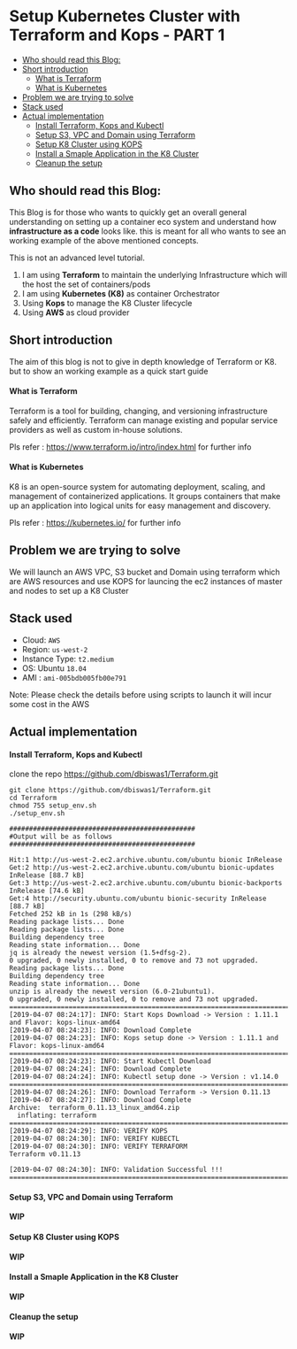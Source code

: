 # Setup Kubernetes Cluster with Terraform and Kops - PART 1
  * [Who should read this Blog:](#who-should-read-this-blog)
  * [Short introduction](#short-introduction)
      - [What is Terraform](#what-is-terraform)
      - [What is Kubernetes](#what-is-kubernetes)
  * [Problem we are trying to solve](#problem-we-are-trying-to-solve)
  * [Stack used](#stack-used)
  * [Actual implementation](#actual-implementation)
      - [Install Terraform, Kops and Kubectl](#install-terraform-kops-and-kubectl)
      - [Setup S3, VPC and Domain using Terraform](#setup-s3-vpc-and-domain-using-terraform)
      - [Setup K8 Cluster using KOPS](#setup-k8-cluster-using-kops)
      - [Install a Smaple Application in the K8 Cluster](#install-a-smaple-application-in-the-k8-cluster)
      - [Cleanup the setup](#cleanup-the-setup)
## Who should read this Blog:
This Blog is for those who wants to quickly get an overall general understanding on setting up a container eco system 
and understand how **infrastructure as a code** looks like. this is meant for all who wants to see an working example 
of the above mentioned concepts.

This is not an advanced level tutorial. 
1) I am using **Terraform** to maintain the underlying Infrastructure which will 
the host the set of containers/pods
2) I am using **Kubernetes (K8)** as container Orchestrator
3) Using **Kops** to manage the K8 Cluster lifecycle
4) Using **AWS** as cloud provider

## Short introduction
The aim of this blog is not to give in depth knowledge of Terraform or K8. but to show an working example as a quick 
start guide
#### What is Terraform
Terraform is a tool for building, changing, and versioning infrastructure safely and efficiently. Terraform can manage 
existing and popular service providers as well as custom in-house solutions.

Pls refer : https://www.terraform.io/intro/index.html for further info

#### What is Kubernetes
K8  is an open-source system for automating deployment, scaling, and management of containerized applications. It 
groups containers that make up an application into logical units for easy management and discovery.

Pls refer : https://kubernetes.io/ for further info

## Problem we are trying to solve
We will launch an AWS VPC, S3 bucket and Domain using terraform which are AWS resources and use KOPS for launcing the ec2
instances of master and nodes to set up a K8 Cluster

## Stack used
* Cloud: `AWS`
* Region: `us-west-2`
* Instance Type: `t2.medium`
* OS: Ubuntu `18.04`
* AMI : `ami-005bdb005fb00e791`

Note: Please check the details before using scripts to launch it will incur some cost in the AWS 

## Actual implementation

#### Install Terraform, Kops and Kubectl
clone the repo https://github.com/dbiswas1/Terraform.git

```
git clone https://github.com/dbiswas1/Terraform.git
cd Terraform
chmod 755 setup_env.sh
./setup_env.sh

###############################################
#Output will be as follows
###############################################

Hit:1 http://us-west-2.ec2.archive.ubuntu.com/ubuntu bionic InRelease
Get:2 http://us-west-2.ec2.archive.ubuntu.com/ubuntu bionic-updates InRelease [88.7 kB]
Get:3 http://us-west-2.ec2.archive.ubuntu.com/ubuntu bionic-backports InRelease [74.6 kB]
Get:4 http://security.ubuntu.com/ubuntu bionic-security InRelease [88.7 kB]
Fetched 252 kB in 1s (298 kB/s)
Reading package lists... Done
Reading package lists... Done
Building dependency tree
Reading state information... Done
jq is already the newest version (1.5+dfsg-2).
0 upgraded, 0 newly installed, 0 to remove and 73 not upgraded.
Reading package lists... Done
Building dependency tree
Reading state information... Done
unzip is already the newest version (6.0-21ubuntu1).
0 upgraded, 0 newly installed, 0 to remove and 73 not upgraded.
======================================================================================
[2019-04-07 08:24:17]: INFO: Start Kops Download -> Version : 1.11.1 and Flavor: kops-linux-amd64
[2019-04-07 08:24:23]: INFO: Download Complete
[2019-04-07 08:24:23]: INFO: Kops setup done -> Version : 1.11.1 and Flavor: kops-linux-amd64
======================================================================================
[2019-04-07 08:24:23]: INFO: Start Kubectl Download
[2019-04-07 08:24:24]: INFO: Download Complete
[2019-04-07 08:24:24]: INFO: Kubectl setup done -> Version : v1.14.0
======================================================================================
[2019-04-07 08:24:26]: INFO: Download Terraform -> Version 0.11.13
[2019-04-07 08:24:27]: INFO: Download Complete
Archive:  terraform_0.11.13_linux_amd64.zip
  inflating: terraform
======================================================================================
[2019-04-07 08:24:29]: INFO: VERIFY KOPS
[2019-04-07 08:24:30]: INFO: VERIFY KUBECTL
[2019-04-07 08:24:30]: INFO: VERIFY TERRAFORM
Terraform v0.11.13

[2019-04-07 08:24:30]: INFO: Validation Successful !!!
======================================================================================
```

#### Setup S3, VPC and Domain using Terraform
**WIP**

#### Setup K8 Cluster using KOPS
**WIP**

#### Install a Smaple Application in the K8 Cluster
**WIP**

#### Cleanup the setup
**WIP**

